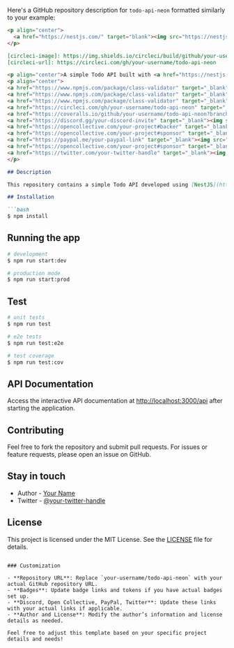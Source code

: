 Here's a GitHub repository description for `todo-api-neon` formatted similarly to your example:

```markdown
<p align="center">
  <a href="https://nestjs.com/" target="blank"><img src="https://nestjs.com/img/logo-small.svg" width="200" alt="Nest Logo" /></a>
</p>

[circleci-image]: https://img.shields.io/circleci/build/github/your-username/todo-api-neon/master?token=abc123def456
[circleci-url]: https://circleci.com/gh/your-username/todo-api-neon

<p align="center">A simple Todo API built with <a href="https://nestjs.com/" target="_blank">NestJS</a> and <a href="https://www.postgresql.org/" target="_blank">PostgreSQL</a>, deployed on <a href="https://neon.tech/" target="_blank">Neon.tech</a>.</p>
<p align="center">
<a href="https://www.npmjs.com/package/class-validator" target="_blank"><img src="https://img.shields.io/npm/v/class-validator.svg" alt="NPM Version" /></a>
<a href="https://www.npmjs.com/package/class-validator" target="_blank"><img src="https://img.shields.io/npm/l/class-validator.svg" alt="Package License" /></a>
<a href="https://www.npmjs.com/package/class-validator" target="_blank"><img src="https://img.shields.io/npm/dm/class-validator.svg" alt="NPM Downloads" /></a>
<a href="https://circleci.com/gh/your-username/todo-api-neon" target="_blank"><img src="https://img.shields.io/circleci/build/github/your-username/todo-api-neon/master" alt="CircleCI" /></a>
<a href="https://coveralls.io/github/your-username/todo-api-neon?branch=master" target="_blank"><img src="https://coveralls.io/repos/github/your-username/todo-api-neon/badge.svg?branch=master" alt="Coverage" /></a>
<a href="https://discord.gg/your-discord-invite" target="_blank"><img src="https://img.shields.io/badge/discord-online-brightgreen.svg" alt="Discord" /></a>
<a href="https://opencollective.com/your-project#backer" target="_blank"><img src="https://opencollective.com/your-project/backers/badge.svg" alt="Backers on Open Collective" /></a>
<a href="https://opencollective.com/your-project#sponsor" target="_blank"><img src="https://opencollective.com/your-project/sponsors/badge.svg" alt="Sponsors on Open Collective" /></a>
<a href="https://paypal.me/your-paypal-link" target="_blank"><img src="https://img.shields.io/badge/Donate-PayPal-ff3f59.svg" /></a>
<a href="https://opencollective.com/your-project#sponsor" target="_blank"><img src="https://img.shields.io/badge/Support%20us-Open%20Collective-41B883.svg" alt="Support us" /></a>
<a href="https://twitter.com/your-twitter-handle" target="_blank"><img src="https://img.shields.io/twitter/follow/your-twitter-handle.svg?style=social&label=Follow" /></a>
</p>

## Description

This repository contains a simple Todo API developed using [NestJS](https://github.com/nestjs/nest) and [PostgreSQL](https://www.postgresql.org/). The application is deployed on [Neon.tech](https://neon.tech/), demonstrating basic CRUD operations for a todo list with interactive API documentation via Swagger.

## Installation

```bash
$ npm install
```

## Running the app

```bash
# development
$ npm run start:dev

# production mode
$ npm run start:prod
```

## Test

```bash
# unit tests
$ npm run test

# e2e tests
$ npm run test:e2e

# test coverage
$ npm run test:cov
```

## API Documentation

Access the interactive API documentation at [http://localhost:3000/api](http://localhost:3000/api) after starting the application.

## Contributing

Feel free to fork the repository and submit pull requests. For issues or feature requests, please open an issue on GitHub.

## Stay in touch

- Author - [Your Name](https://your-website.com)
- Twitter - [@your-twitter-handle](https://twitter.com/your-twitter-handle)

## License

This project is licensed under the MIT License. See the [LICENSE](LICENSE) file for details.
```

### Customization

- **Repository URL**: Replace `your-username/todo-api-neon` with your actual GitHub repository URL.
- **Badges**: Update badge links and tokens if you have actual badges set up.
- **Discord, Open Collective, PayPal, Twitter**: Update these links with your actual links if applicable.
- **Author and License**: Modify the author’s information and license details as needed.

Feel free to adjust this template based on your specific project details and needs!
